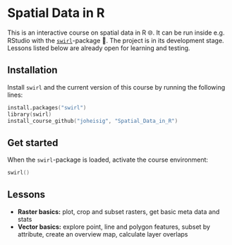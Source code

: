 # Spatial Data in R

This is an interactive course on spatial data in R :globe_with_meridians:. It can be run inside e.g. RStudio with the [`swirl`](https://github.com/swirldev)-package 🌌. The project is in its development stage. Lessons listed below are already open for learning and testing.

## Installation

Install `swirl` and the current version of this course by running the following lines:

```s
install.packages("swirl")
library(swirl)
install_course_github("joheisig", "Spatial_Data_in_R")
```

## Get started

When the `swirl`-package is loaded, activate the course environment:

```s
swirl()
```

## Lessons
* <b>Raster basics:</b> plot, crop and subset rasters, get basic meta data and stats 
* <b>Vector basics:</b> explore point, line and polygon features, subset by attribute, create an overview map, calculate layer overlaps
